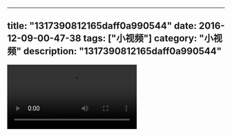 
---
title: "1317390812165daff0a990544"
date: 2016-12-09-00-47-38
tags: ["小视频"]
category: "小视频"
description: "1317390812165daff0a990544"
---
<video src="http://ohtsqip0g.bkt.clouddn.com/1317390812165daff0a990544.mp4" controls="controls"></video>
